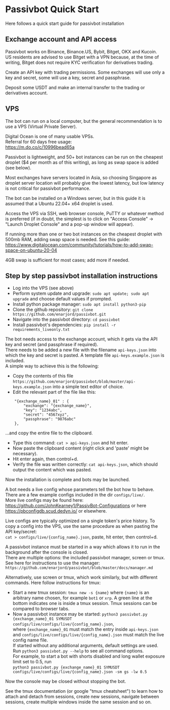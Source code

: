 # Passivbot Quick Start

Here follows a quick start guide for passivbot installation

## Exchange account and API access

Passivbot works on Binance, Binance.US, Bybit, Bitget, OKX and Kucoin.  
US residents are advised to use Bitget with a VPN because, at the time of writing, Bitget does not require KYC verification for derivatives trading.

Create an API key with trading permissions. Some exchanges will use only a key and secret, some will use a key, secret and passphrase.  

Deposit some USDT and make an internal transfer to the trading or derivatives account.

## VPS

The bot can run on a local computer, but the general recommendation is to use a VPS (Virtual Private Server).  

Digital Ocean is one of many usable VPSs.  
Referral for 60 days free usage:  
https://m.do.co/c/10996bead65a  

Passivbot is lightweight, and 50+ bot instances can be run on the cheapest droplet ($4 per month as of this writing), as long as swap space is added (see below).  

Most exchanges have servers located in Asia, so choosing Singapore as droplet server location will probably give the lowest latency, but low latency is not critical for passivbot performance.

The bot can be installed on a Windows server, but in this guide it is assumed that a Ubuntu 22.04+ x64 droplet is used.  

Access the VPS via SSH, web browser console, PuTTY or whatever method is preferred (if in doubt, the simplest is to click on "Access Console" -> "Launch Droplet Console" and a pop-up window will appear).

If running more than one or two bot instances on the cheapest droplet with 500mb RAM, adding swap space is needed.  See this guide:  
https://www.digitalocean.com/community/tutorials/how-to-add-swap-space-on-ubuntu-20-04  

4GB swap is sufficient for most cases; add more if needed.  

## Step by step passivbot installation instructions

* Log into the VPS (see above)
* Perform system update and upgrade: `sudo apt update; sudo apt upgrade` and choose default values if prompted.
* Install python package manager: `sudo apt install python3-pip`
* Clone the github repository: `git clone https://github.com/enarjord/passivbot.git`
* Navigate into the passivbot directory: `cd passivbot`
* Install passivbot's dependencies: `pip install -r requirements_liveonly.txt`

The bot needs access to the exchange account, which it gets via the API key and secret (and passphrase if required).  
There needs to be added a new file with the filename `api-keys.json` into which the key and secret is pasted. A template file `api-keys.example.json` is included.  
A simple way to achieve this is the following:
* Copy the contents of this file `https://github.com/enarjord/passivbot/blob/master/api-keys.example.json` into a simple text editor of choice.
* Edit the relevant part of the file like this:
```
    "{exchange_name}_01" : {
        "exchange": "{exchange_name}",
        "key": "1234abc",
        "secret": "4567xyz",
        "passphrase": "9876abc"
    },
 ```
...and copy the entire file to the clipboard.
* Type this command: `cat > api-keys.json` and hit enter.
* Now paste the clipboard content (right click and 'paste' might be necessary).
* Hit enter again, then control+d.
* Verify the file was written correctly: `cat api-keys.json`, which should output the content which was pasted.

Now the installation is complete and bots may be launched.

A bot needs a live config whose parameters tell the bot how to behave. There are a few example configs included in the dir `configs/live/`.  
More live configs may be found here: https://github.com/JohnKearney1/PassivBot-Configurations or here https://pbconfigdb.scud.dedyn.io/ or elsewhere.  

Live configs are typically optimized on a single token's price history. To copy a config into the VPS, use the same procedure as when pasting the API key/secret:  
`cat > configs/live/{config_name}.json`, paste, hit enter, then control+d.  

A passivbot instance must be started in a way which allows it to run in the background after the console is closed.  
There are multiple options: the included passivbot manager, screen or tmux.  
See here for instructions to use the manager: `https://github.com/enarjord/passivbot/blob/master/docs/manager.md`  

Alternatively, use screen or tmux, which work similarly, but with different commands. Here follow instructions for tmux:
* Start a new tmux session: `tmux new -s {name}` where `{name}` is an arbitrary name chosen, for example `bot1` or `xrp`.
A green line at the bottom indicates one is inside a tmux session. Tmux sessions can be compared to browser tabs.
* Now a passivbot instance may be started: `python3 passivbot.py {exchange_name}_01 SYMUSDT configs/live/configs/live/{config_name}.json`,  
where `{exchange_name}_01` must match the entry inside `api-keys.json` and `configs/live/configs/live/{config_name}.json` must match the live config name file.  
If started without any additional arguments, default settings are used. Run `python3 passivbot.py --help` to see all command options.  
For example, to start a bot with shorts disabled and long wallet exposure limit set to 0.5, run  
`python3 passivbot.py {exchange_name}_01 SYMUSDT configs/live/configs/live/{config_name}.json -sm gs -lw 0.5`

Now the console may be closed without stopping the bot.  

See the tmux documentation (or google "tmux cheatsheet") to learn how to attach and detach from sessions, create new sessions, navigate between sessions, create multiple windows inside the same session and so on.




